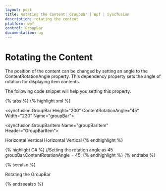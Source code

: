 ```yaml
---
layout: post
title: Rotating the Content| GroupBar | Wpf | Syncfusion
description: rotating the content
platform: wpf
control: GroupBar
documentation: ug
---
```


# Rotating the Content

The position of the content can be changed by setting an angle to the ContentRotationAngle property. This dependency property sets the angle of rotation for displaying item contents. 

The following code snippet will help you setting this property.



{% tabs %}
{% highlight xml %}
<!-- Adding GroupBar -->
<syncfusion:GroupBar Height="200" ContentRotationAngle="45" Width="230" Name="groupBar"> 
 <!-- Adding GroupBarItem --> 
 <syncfusion:GroupBarItem Name="groupBarItem" Header="GroupBarItem">    
 <!-- Adding content for groupbar item using panel -->  
 <StackPanel Orientation="Vertical">    
 <TextBlock Text="GroupBar Orientation" Margin="4,4,2,2"/>  
 <RadioButton IsChecked="True" Margin="4,2,2,2">Horizontal
 </RadioButton>    
 <RadioButton Margin="4,2,2,2">Vertical</RadioButton> 
 <TextBlock Text="GroupView Orientation" Margin="4,4,2,2"/> 
 <RadioButton Margin="4,2,2,2">Horizontal</RadioButton>  
 <RadioButton IsChecked="True" Margin="4,2,2,2">Vertical</RadioButton>   
 </StackPanel>  
 </syncfusion:GroupBarItem>
 </syncfusion:GroupBar>
 {% endhighlight %}

{% highlight C# %}
//Setting the rotation angle as 45
groupBar.ContentRotationAngle = 45; 
{% endhighlight %}
{% endtabs %}


{% seealso %}

Rotating the GroupBar

{% endseealso %}